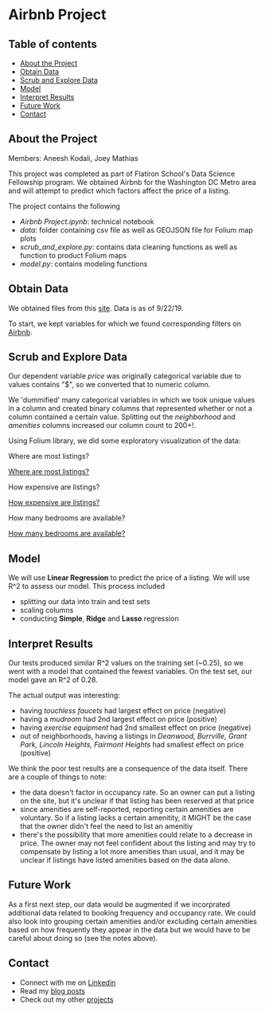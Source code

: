 # Airbnb Project

## Table of contents

* [About the Project](#about-the-project)
* [Obtain Data](#obtain-data)
* [Scrub and Explore Data](#scrub-and-explore-data)
* [Model](#model)
* [Interpret Results](#interpret-results)
* [Future Work](#future-work)
* [Contact](#contact)


## About the Project

Members: Aneesh Kodali, Joey Mathias

This project was completed as part of Flatiron School's Data Science Fellowship program. We obtained Airbnb for the Washington DC Metro area and will attempt to predict which factors affect the price of a listing.

The project contains the following
- *Airbnb Project.ipynb*: technical notebook
- *data*: folder containing csv file as well as GEOJSON file for Folium map plots
- *scrub_and_explore.py*: contains data cleaning functions as well as function to product Folium maps
- *model.py*: contains modeling functions


## Obtain Data

We obtained files from this [site](http://insideairbnb.com/get-the-data.html). Data is as of 9/22/19.

To start, we kept variables for which we found corresponding filters on [Airbnb](img/data.png).


## Scrub and Explore Data

Our dependent variable *price* was originally categorical variable due to values contains "$", so we converted that to numeric column.

We 'dummified' many categorical variables in which we took unique values in a column and created binary columns that represented whether or not a column contained a certain value. Splitting out the *neighborhood* and *amenities* columns increased our column count to 200+!.

Using Folium library, we did some exploratory visualization of the data:

Where are most listings?

[Where are most listings?](img/ExploreDataNumListings.png)

How expensive are listings?

[How expensive are listings?](img/ExploreDataMedianPrice.png)

How many bedrooms are available?

[How many bedrooms are available?](img/ExploreDataNumBedrooms)


## Model

We will use **Linear Regression** to predict the price of a listing. We will use R^2 to assess our model. This process included
- splitting our data into train and test sets
- scaling columns
- conducting **Simple**, **Ridge** and **Lasso** regression


## Interpret Results

Our tests produced similar R^2 values on the training set (~0.25), so we went with a model that contained the fewest variables. On the test set, our model gave an R^2 of 0.28. 

The actual output was interesting:
- having *touchless faucets* had largest effect on price (negative)
- having a *mudroom* had 2nd largest effect on price (positive)
- having *exercise equipment* had 2nd smallest effect on price (negative)
- out of neighborhoods, having a listings in *Deanwood, Burrville, Grant Park, Lincoln Heights, Fairmont Heights* had smallest effect on price (positive)

We think the poor test results are a consequence of the data itself. There are a couple of things to note:
- the data doesn't factor in occupancy rate. So an owner can put a listing on the site, but it's unclear if that listing has been reserved at that price
- since amenities are self-reported, reporting certain amenities are voluntary. So if a listing lacks a certain amenitity, it MIGHT be the case that the owner didn't feel the need to list an amenitiy
- there's the possibility that more amenities could relate to a decrease in price. The owner may not feel confident about the listing and may try to compensate by listing a lot more amenities than usual, and it may be unclear if listings have listed amenities based on the data alone.


## Future Work

As a first next step, our data would be augmented if we incorprated additional data related to booking frequency and occupancy rate. We could also look into grouping certain amenities and/or excluding certain amenities based on how frequently they appear in the data but we would have to be careful about doing so (see the notes above).

## Contact

- Connect with me on [Linkedin](https://www.linkedin.com/in/aneeshkodali)
- Read my [blog posts](https://medium.com/@aneesh.kodali)
- Check out my other [projects](https://github.com/aneeshkodali)